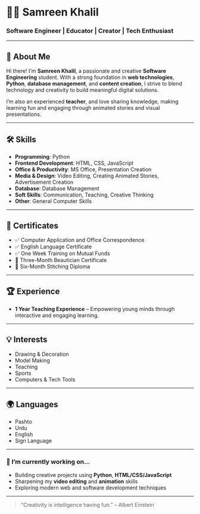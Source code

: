 # 👩‍💻 Samreen Khalil

### Software Engineer | Educator | Creator | Tech Enthusiast

---

## 👋 About Me

Hi there! I'm **Samreen Khalil**, a passionate and creative **Software Engineering** student. With a strong foundation in **web technologies**, **Python**, **database management**, and **content creation**, I strive to blend technology and creativity to build meaningful digital solutions.

I’m also an experienced **teacher**, and love sharing knowledge, making learning fun and engaging through animated stories and visual presentations.

---

## 🛠️ Skills

- **Programming**: Python
- **Frontend Development**: HTML, CSS, JavaScript
- **Office & Productivity**: MS Office, Presentation Creation
- **Media & Design**: Video Editing, Creating Animated Stories, Advertisement Creation
- **Database**: Database Management
- **Soft Skills**: Communication, Teaching, Creative Thinking
- **Other**: General Computer Skills

---

## 📜 Certificates

- ✅ Computer Application and Office Correspondence
- ✅ English Language Certificate
- ✅ One Week Training on Mutual Funds
- 💇 Three-Month Beautician Certificate
- 🧵 Six-Month Stitching Diploma

---

## 🏆 Experience

- **1 Year Teaching Experience** – Empowering young minds through interactive and engaging learning.

---

## 💡 Interests

- Drawing & Decoration  
- Model Making  
- Teaching  
- Sports  
- Computers & Tech Tools  

---

## 🌍 Languages

- Pashto  
- Urdu  
- English  
- Sign Language

---

### 🔭 I’m currently working on...

- Building creative projects using **Python**, **HTML/CSS/JavaScript**
- Sharpening my **video editing** and **animation** skills
- Exploring modern web and software development techniques

---

> “Creativity is intelligence having fun.” – Albert Einstein
